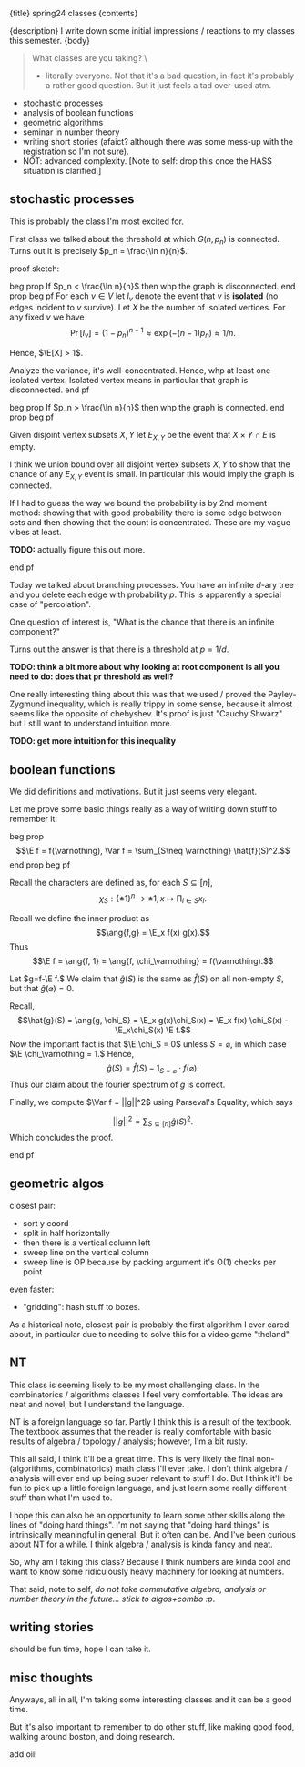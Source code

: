 {title}
spring24 classes
{contents}

{description}
I write down some initial impressions / reactions to my classes
this semester.
{body}

> What classes are you taking? \
> - literally everyone. Not that it's a bad question, in-fact it's probably a rather good question. But it just feels a tad over-used atm.

- stochastic processes
- analysis of boolean functions
- geometric algorithms
- seminar in number theory
- writing short stories (afaict? although there was some mess-up
    with the registration so I'm not sure).
- NOT: advanced complexity. [Note to self: drop this once the
    HASS situation is clarified.]

## stochastic processes

This is probably the class I'm most excited for.

First class we talked about the threshold at which $G(n,p_n)$ is
connected. Turns out it is precisely  $p_n = \frac{\ln n}{n}$.

proof sketch:

beg prop
If $p_n < \frac{\ln n}{n}$ then whp the graph is disconnected.
end prop
beg pf 
For each $v\in V$ let $I_v$ denote the event that $v$ is
**isolated** (no edges incident to $v$ survive).
Let $X$ be the number of isolated vertices.
For any fixed $v$ we have
$$\Pr[I_v] = (1- p_n)^{n-1} \approx \exp(-(n-1)p_n) \approx 1/n.$$

Hence, $\E[X] > 1$. 

Analyze the variance, it's well-concentrated. 
Hence, whp at least one isolated vertex.
Isolated vertex means in particular that graph is disconnected.
end pf

beg prop
If $p_n > \frac{\ln n}{n}$ then whp the graph is connected.
end prop
beg pf

Given disjoint vertex subsets $X, Y$ let $E_{X,Y}$ be the event
that $X\times Y \cap E$ is empty.

I think we union bound over all disjoint vertex subsets $X,Y$
to show that the chance of any $E_{X,Y}$ event is small.
In particular this would imply the graph is connected.

If I had to guess the way we bound the probability is by 2nd
moment method: showing that with good probability there is some
edge between sets and then showing that the count is
concentrated. These are my vague vibes at least.

**TODO:** actually figure this out more.

end pf

Today we talked about branching processes.
You have an infinite $d$-ary tree and you delete each edge with
probability $p$. This is apparently a  special case of "percolation".

One question of interest is, "What is the chance that there is an
infinite component?"

Turns out the answer is that there is a threshold at $p=1/d$.

**TODO: think a bit more about why looking at root component is
all you need to do: does that pr threshold as well?**

One really interesting thing about this was that we used / proved the
Payley-Zygmund inequality, which is really trippy in some sense,
because it almost seems like the opposite of chebyshev.
It's proof is just "Cauchy Shwarz" but I still want to understand
intuition more.

**TODO: get more intuition for this inequality**

## boolean functions

We did definitions and motivations.
But it just seems very elegant.

Let me prove some basic things really as a way of writing down
stuff to remember it:

beg prop
$$\E f = f(\varnothing), \Var f = \sum_{S\neq \varnothing} \hat{f}(S)^2.$$
end prop
beg pf

Recall the characters are defined as, for each $S\subseteq [n]$, 
 $$\chi_S: \{\pm 1\}^{n} \to \pm 1, x\mapsto \prod_{i\in S} x_i.$$

Recall we define the inner product as 
$$\ang{f,g} = \E_x f(x) g(x).$$
Thus
$$\E f = \ang{f, 1} = \ang{f, \chi_\varnothing} = f(\varnothing).$$

Let $g=f-\E f.$
We claim that  $\hat{g}(S)$ is the same as $\hat{f}(S)$ on all
non-empty $S$, but that $\hat{g}(\varnothing) = 0$.

Recall, 
$$\hat{g}(S) = \ang{g, \chi_S} = \E_x g(x)\chi_S(x) = \E_x f(x)
\chi_S(x) - \E_x\chi_S(x) \E f.$$
Now the important fact is that $\E \chi_S = 0$ unless
$S=\varnothing$, in which case  $\E \chi_\varnothing = 1.$
Hence, 
$$\hat{g}(S) = \hat{f}(S) - 1_{S=\varnothing} \cdot f(\varnothing).$$
Thus our claim about the fourier spectrum of $g$ is correct.

Finally, we compute $\Var f = ||g||^2$ using Parseval's Equality,
which says

$$||g||^2 = \sum_{S\subseteq [n]} \hat{g}(S)^2.$$
Which concludes the proof.

end pf


## geometric algos

closest pair:

- sort y coord
- split in half horizontally
- then there is a vertical column left
- sweep line on the vertical column
- sweep line is OP because by packing argument it's O(1) checks per point

even faster:

- "gridding": hash stuff to boxes.

As a historical note, closest pair is probably the first
algorithm I ever cared about, in particular due to needing to
solve this for a video game "theland"

## NT

This class is seeming likely to be my most challenging class.
In the combinatorics / algorithms classes I feel very
comfortable. The ideas are neat and novel, but I understand the
language.

NT is a foreign language so far.
Partly I think this is a result of the textbook. The textbook
assumes that the reader is really comfortable with basic results
of algebra / topology / analysis; however, I'm a bit rusty.

This all said, I think it'll be a great time.
This is very likely the final non-(algorithms, combinatorics)
math class I'll ever take. I don't think algebra / analysis
will ever end up being super relevant to stuff I do.
But I think it'll be fun to pick up a little foreign language,
and just learn some really different stuff than what I'm used to.

I hope this can also be an opportunity to learn some other skills 
along the lines of "doing hard things".
I'm not saying that "doing hard things" is intrinsically
meaningful in general. But it often can be.
And I've been curious about NT for a while.
I think algebra / analysis is kinda fancy and neat.

So, why am I taking this class?
Because I think numbers are kinda cool and want to know some
ridiculously heavy machinery for looking at numbers.

That said, note to self, *do not take commutative algebra,
analysis or number theory in the future... stick to algos+combo :p*.

## writing stories

should be fun time, hope I can take it.

## misc thoughts

Anyways, all in all, I'm taking some interesting classes and
it can be a good time.

But it's also important to remember to do other stuff, like
making good food, walking around boston, and doing research.

add oil!

